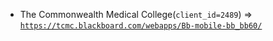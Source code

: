  - The Commonwealth Medical College(`client_id=2489`) => [`https://tcmc.blackboard.com/webapps/Bb-mobile-bb_bb60/`](https://tcmc.blackboard.com/webapps/Bb-mobile-bb_bb60/)

